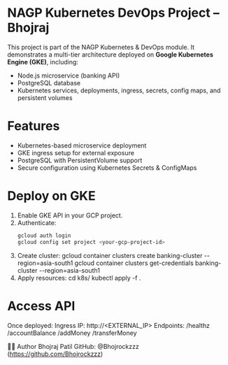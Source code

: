 # NAGP Kubernetes DevOps Project – Bhojraj

This project is part of the NAGP Kubernetes & DevOps module. It demonstrates a multi-tier architecture deployed on **Google Kubernetes Engine (GKE)**, including:

- Node.js microservice (banking API)
- PostgreSQL database
- Kubernetes services, deployments, ingress, secrets, config maps, and persistent volumes


# Features

- Kubernetes-based microservice deployment
- GKE ingress setup for external exposure
- PostgreSQL with PersistentVolume support
- Secure configuration using Kubernetes Secrets & ConfigMaps


# Deploy on GKE
1. Enable GKE API in your GCP project.
2. Authenticate:
   ```bash
   gcloud auth login
   gcloud config set project <your-gcp-project-id>
3. Create cluster:
  gcloud container clusters create banking-cluster --region=asia-south1
  gcloud container clusters get-credentials banking-cluster --region=asia-south1
4. Apply resources:
  cd k8s/
  kubectl apply -f .


# Access API
Once deployed:
Ingress IP: http://<EXTERNAL_IP>
Endpoints:
/healthz
/accountBalance
/addMoney
/transferMoney



🧑‍💻 Author
Bhojraj Patil
GitHub: @Bhojrockzzz (https://github.com/Bhojrockzzz)
